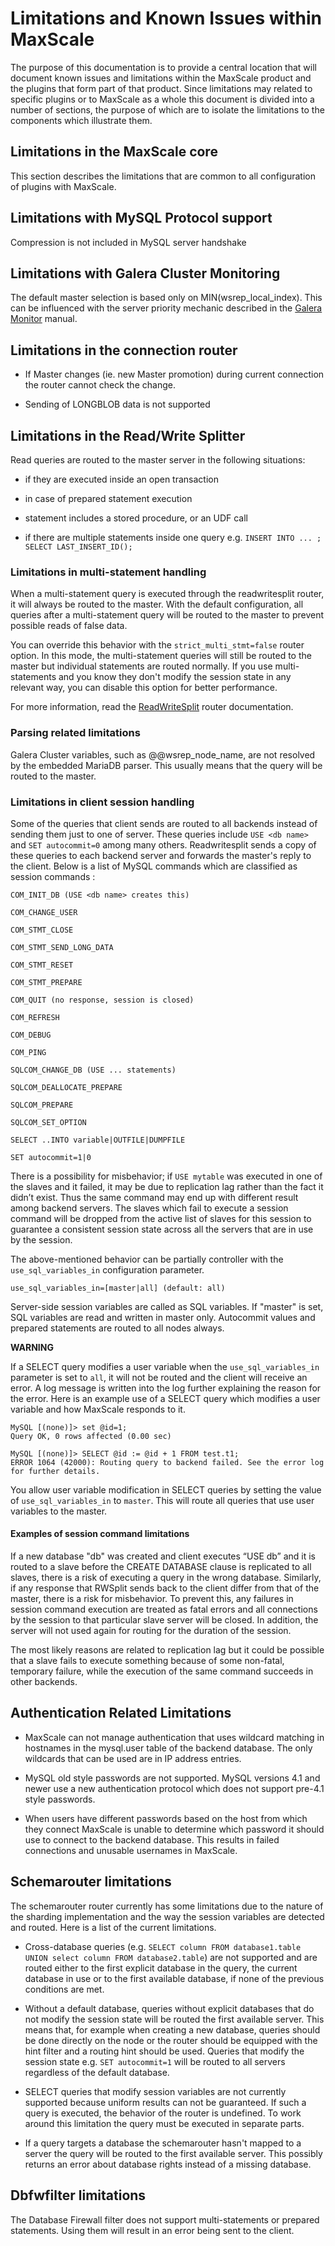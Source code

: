 # Limitations and Known Issues within MaxScale

The purpose of this documentation is to provide a central location that
will document known issues and limitations within the MaxScale product and
the plugins that form part of that product. Since limitations may related
to specific plugins or to MaxScale as a whole this document is divided
into a number of sections, the purpose of which are to isolate the
limitations to the components which illustrate them.

## Limitations in the MaxScale core

This section describes the limitations that are common to all
configuration of plugins with MaxScale.

## Limitations with MySQL Protocol support

Compression is not included in MySQL server handshake

## Limitations with Galera Cluster Monitoring

The default master selection is based only on MIN(wsrep_local_index). This
can be influenced with the server priority mechanic described in the
[Galera Monitor](../Monitors/Galera-Monitor.md) manual.

## Limitations in the connection router

* If Master changes (ie. new Master promotion) during current connection
  the router cannot check the change.

* Sending of LONGBLOB data is not supported

## Limitations in the Read/Write Splitter

Read queries are routed to the master server in the following situations:

* if they are executed inside an open transaction

* in case of prepared statement execution

* statement includes a stored procedure, or an UDF call

* if there are multiple statements inside one query e.g.
  `INSERT INTO ... ; SELECT LAST_INSERT_ID();`

### Limitations in multi-statement handling

When a multi-statement query is executed through the readwritesplit
router, it will always be routed to the master. With the default
configuration, all queries after a multi-statement query will be routed to
the master to prevent possible reads of false data.

You can override this behavior with the `strict_multi_stmt=false` router
option. In this mode, the multi-statement queries will still be routed to
the master but individual statements are routed normally. If you use
multi-statements and you know they don't modify the session state in any
relevant way, you can disable this option for better performance.

For more information, read the
[ReadWriteSplit](../Routers/ReadWriteSplit.md) router documentation.

### Parsing related limitations

Galera Cluster variables, such as @@wsrep_node_name, are not resolved by
the embedded MariaDB parser. This usually means that the query will be
routed to the master.

### Limitations in client session handling

Some of the queries that client sends are routed to all backends instead
of sending them just to one of server. These queries include `USE <db
name>` and `SET autocommit=0` among many others. Readwritesplit sends a
copy of these queries to each backend server and forwards the master's
reply to the client. Below is a list of MySQL commands which are
classified as session commands :

```
COM_INIT_DB (USE <db name> creates this)

COM_CHANGE_USER

COM_STMT_CLOSE

COM_STMT_SEND_LONG_DATA

COM_STMT_RESET

COM_STMT_PREPARE

COM_QUIT (no response, session is closed)

COM_REFRESH

COM_DEBUG

COM_PING

SQLCOM_CHANGE_DB (USE ... statements)

SQLCOM_DEALLOCATE_PREPARE

SQLCOM_PREPARE

SQLCOM_SET_OPTION

SELECT ..INTO variable|OUTFILE|DUMPFILE

SET autocommit=1|0
```

There is a possibility for misbehavior; if `USE mytable` was executed in
one of the slaves and it failed, it may be due to replication lag rather
than the fact it didn’t exist. Thus the same command may end up with
different result among backend servers. The slaves which fail to execute a
session command will be dropped from the active list of slaves for this
session to guarantee a consistent session state across all the servers
that are in use by the session.

The above-mentioned behavior can be partially controller with the
`use_sql_variables_in` configuration parameter.

```
use_sql_variables_in=[master|all] (default: all)
```

Server-side session variables are called as SQL variables. If "master" is
set, SQL variables are read and written in master only. Autocommit values
and prepared statements are routed to all nodes always.

**WARNING**

If a SELECT query modifies a user variable when the `use_sql_variables_in`
parameter is set to `all`, it will not be routed and the client will receive
an error. A log message is written into the log further explaining the reason
for the error. Here is an example use of a SELECT query which modifies a user
variable and how MaxScale responds to it.

```
MySQL [(none)]> set @id=1;
Query OK, 0 rows affected (0.00 sec)

MySQL [(none)]> SELECT @id := @id + 1 FROM test.t1;
ERROR 1064 (42000): Routing query to backend failed. See the error log for further details.
```

You allow user variable modification in SELECT queries by setting the
value of `use_sql_variables_in` to `master`. This will route all queries
that use user variables to the master.

#### Examples of session command limitations

If a new database "db" was created and client executes “USE db” and it is
routed to a slave before the CREATE DATABASE clause is replicated to all
slaves, there is a risk of executing a query in the wrong database. Similarly, if
any response that RWSplit sends back to the client differ from that of the
master, there is a risk for misbehavior. To prevent this, any failures in
session command execution are treated as fatal errors and all connections
by the session to that particular slave server will be closed. In
addition, the server will not used again for routing for the duration of
the session.

The most likely reasons are related to replication lag but it could be
possible that a slave fails to execute something because of some
non-fatal, temporary failure, while the execution of the same command
succeeds in other backends.

## Authentication Related Limitations

* MaxScale can not manage authentication that uses wildcard matching in hostnames
  in the mysql.user table of the backend database. The only wildcards that can be
  used are in IP address entries.

* MySQL old style passwords are not supported. MySQL versions 4.1 and newer use
  a new authentication protocol which does not support pre-4.1 style passwords.

* When users have different passwords based on the host from which they connect
  MaxScale is unable to determine which password it should use to connect to the
  backend database. This results in failed connections and unusable usernames
  in MaxScale.

## Schemarouter limitations

The schemarouter router currently has some limitations due to the nature of
the sharding implementation and the way the session variables are detected
and routed. Here is a list of the current limitations.

* Cross-database queries (e.g.
  `SELECT column FROM database1.table UNION select column FROM database2.table`)
  are not supported and are routed either to the first explicit database
  in the query, the current database in use or to the first available
  database, if none of the previous conditions are met.

* Without a default database, queries without explicit databases that do not
  modify the session state will be routed the first available server. This
  means that, for example when creating a new database, queries should
  be done directly on the node or the router should be equipped with
  the hint filter and a routing hint should be used. Queries that
  modify the session state e.g. `SET autocommit=1` will be routed
  to all servers regardless of the default database.

* SELECT queries that modify session variables are not currently supported
  because uniform results can not be guaranteed. If such a query is
  executed, the behavior of the router is undefined. To work around this
  limitation the query must be executed in separate parts.

* If a query targets a database the schemarouter hasn't mapped to a server
  the query will be routed to the first available server. This possibly
  returns an error about database rights instead of a missing database.

## Dbfwfilter limitations

The Database Firewall filter does not support multi-statements or prepared
statements. Using them will result in an error being sent to the client.
